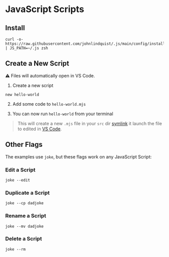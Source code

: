 # JavaScript Scripts

## Install

```shell
curl -o- https://raw.githubusercontent.com/johnlindquist/.js/main/config/install.sh | JS_PATH=~/.js zsh
```

## Create a New Script

⚠️ Files will automatically open in VS Code.

1. Create a new script

```shell
new hello-world
```

2. Add some code to `hello-world.mjs`

3. You can now run `hello-world` from your terminal

> This will create a new `.mjs` file in your `src` dir
> [symlink](https://en.wikipedia.org/wiki/Symbolic_link) it
> launch the file to edited in [VS Code](https://code.visualstudio.com/).

## Other Flags

The examples use `joke`, but these flags work on any JavaScript Script:

### Edit a Script

```shell
joke --edit
```

### Duplicate a Script

```shell
joke --cp dadjoke
```

### Rename a Script

```shell
joke --mv dadjoke
```

### Delete a Script

```shell
joke --rm
```
